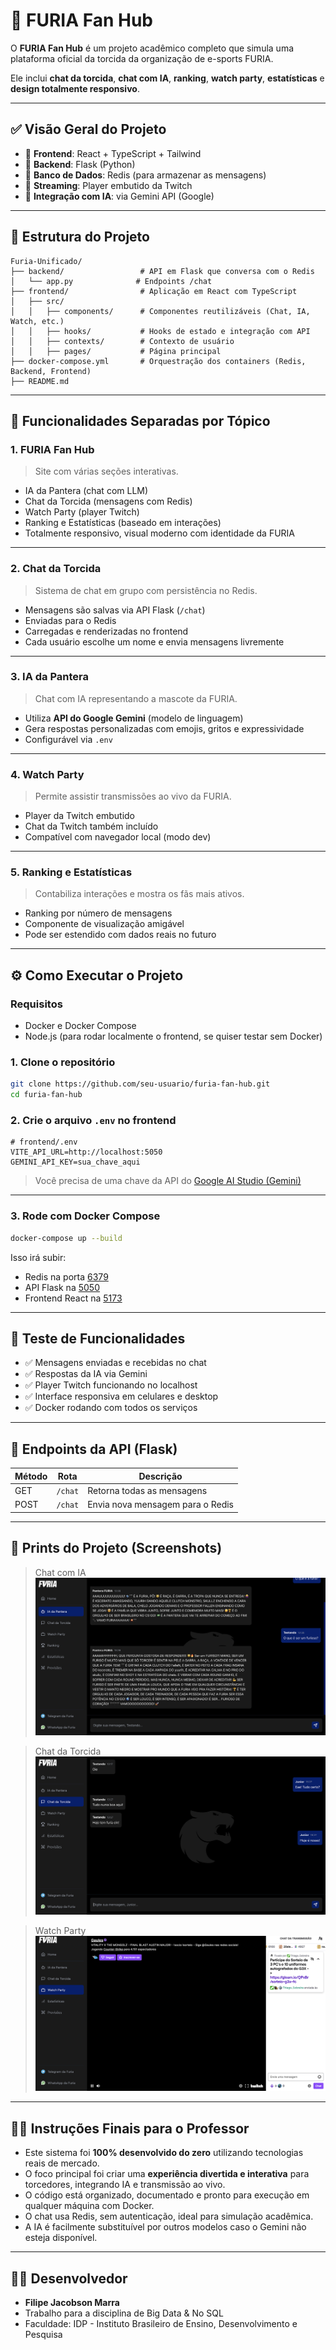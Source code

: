 # 🦁 FURIA Fan Hub

O **FURIA Fan Hub** é um projeto acadêmico completo que simula uma plataforma oficial da torcida da organização de e-sports FURIA. 

Ele inclui **chat da torcida**, **chat com IA**, **ranking**, **watch party**, **estatísticas** e **design totalmente responsivo**.

---

## ✅ Visão Geral do Projeto

- 🔹 **Frontend**: React + TypeScript + Tailwind
- 🔹 **Backend**: Flask (Python)
- 🔹 **Banco de Dados**: Redis (para armazenar as mensagens)
- 🔹 **Streaming**: Player embutido da Twitch
- 🔹 **Integração com IA**: via Gemini API (Google)

---

## 📁 Estrutura do Projeto

```
Furia-Unificado/
├── backend/                 # API em Flask que conversa com o Redis
│   └── app.py              # Endpoints /chat
├── frontend/                # Aplicação em React com TypeScript
│   ├── src/
│   │   ├── components/      # Componentes reutilizáveis (Chat, IA, Watch, etc.)
│   │   ├── hooks/           # Hooks de estado e integração com API
│   │   ├── contexts/        # Contexto de usuário
│   │   ├── pages/           # Página principal
├── docker-compose.yml       # Orquestração dos containers (Redis, Backend, Frontend)
├── README.md
```

---

## 🧠 Funcionalidades Separadas por Tópico

### 1. **FURIA Fan Hub**
> Site com várias seções interativas.

- IA da Pantera (chat com LLM)
- Chat da Torcida (mensagens com Redis)
- Watch Party (player Twitch)
- Ranking e Estatísticas (baseado em interações)
- Totalmente responsivo, visual moderno com identidade da FURIA

---

### 2. **Chat da Torcida**
> Sistema de chat em grupo com persistência no Redis.

- Mensagens são salvas via API Flask (`/chat`)
- Enviadas para o Redis
- Carregadas e renderizadas no frontend
- Cada usuário escolhe um nome e envia mensagens livremente

---

### 3. **IA da Pantera**
> Chat com IA representando a mascote da FURIA.

- Utiliza **API do Google Gemini** (modelo de linguagem)
- Gera respostas personalizadas com emojis, gritos e expressividade
- Configurável via `.env`

---

### 4. **Watch Party**
> Permite assistir transmissões ao vivo da FURIA.

- Player da Twitch embutido
- Chat da Twitch também incluído
- Compatível com navegador local (modo dev)

---

### 5. **Ranking e Estatísticas**
> Contabiliza interações e mostra os fãs mais ativos.

- Ranking por número de mensagens
- Componente de visualização amigável
- Pode ser estendido com dados reais no futuro

---

## ⚙️ Como Executar o Projeto

### Requisitos

- Docker e Docker Compose
- Node.js (para rodar localmente o frontend, se quiser testar sem Docker)

### 1. Clone o repositório

```bash
git clone https://github.com/seu-usuario/furia-fan-hub.git
cd furia-fan-hub
```

### 2. Crie o arquivo `.env` no frontend

```env
# frontend/.env
VITE_API_URL=http://localhost:5050
GEMINI_API_KEY=sua_chave_aqui
```

> Você precisa de uma chave da API do [Google AI Studio (Gemini)](https://makersuite.google.com/app)

---

### 3. Rode com Docker Compose

```bash
docker-compose up --build
```

Isso irá subir:

- Redis na porta [6379](http://localhost:6379)
- API Flask na [5050](http://localhost:5050)
- Frontend React na [5173](http://localhost:5173)

---

## 🧪 Teste de Funcionalidades

- ✅ Mensagens enviadas e recebidas no chat
- ✅ Respostas da IA via Gemini
- ✅ Player Twitch funcionando no localhost
- ✅ Interface responsiva em celulares e desktop
- ✅ Docker rodando com todos os serviços

---

## 🔐 Endpoints da API (Flask)

| Método | Rota          | Descrição                        |
|--------|---------------|----------------------------------|
| GET    | `/chat`       | Retorna todas as mensagens       |
| POST   | `/chat`       | Envia nova mensagem para o Redis |

---

## 🧾 Prints do Projeto (Screenshots)

> Chat com IA  
![Pantera IA](./public/chatia.png)

> Chat da Torcida  
![Torcida](./public/chat.png)

> Watch Party  
![Watch Party](./public/live.png)

---

## 👨‍🏫 Instruções Finais para o Professor

- Este sistema foi **100% desenvolvido do zero** utilizando tecnologias reais de mercado.
- O foco principal foi criar uma **experiência divertida e interativa** para torcedores, integrando IA e transmissão ao vivo.
- O código está organizado, documentado e pronto para execução em qualquer máquina com Docker.
- O chat usa Redis, sem autenticação, ideal para simulação acadêmica.
- A IA é facilmente substituível por outros modelos caso o Gemini não esteja disponível.

---

## 👨‍💻 Desenvolvedor

- **Filipe Jacobson Marra**  
- Trabalho para a disciplina de Big Data & No SQL  
- Faculdade: IDP - Instituto Brasileiro de Ensino, Desenvolvimento e Pesquisa